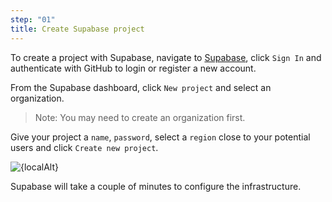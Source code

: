```yaml
---
step: "01"
title: Create Supabase project
---
```


To create a project with Supabase, navigate to [Supabase](https://supabase.com/?ref=supabaseforai), click `Sign In` and authenticate with GitHub to login or register a new account.

From the Supabase dashboard, click `New project` and select an organization.

> Note: You may need to create an organization first.

Give your project a `name`, `password`, select a `region` close to your potential users and click `Create new project`.

<div class="max-w-3xl">
    <Image src="/supabase-new.png" width={300} alt={localAlt} />
</div>

Supabase will take a couple of minutes to configure the infrastructure.
